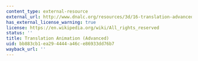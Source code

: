 ```yaml
---
content_type: external-resource
external_url: http://www.dnalc.org/resources/3d/16-translation-advanced.html
has_external_license_warning: true
license: https://en.wikipedia.org/wiki/All_rights_reserved
status: ''
title: Translation Animation (Advanced)
uid: bb883cb1-ea29-4444-a46c-e86933dd76b7
wayback_url: ''
---
```

